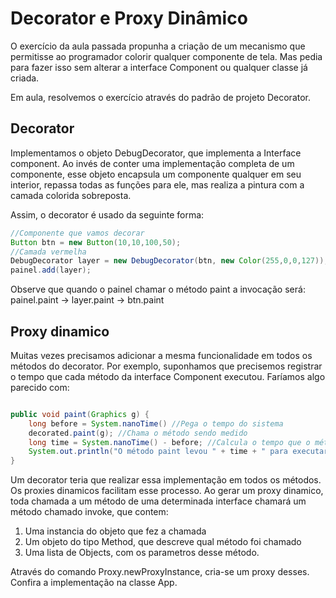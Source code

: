 # Decorator e Proxy Dinâmico


O exercício da aula passada propunha a criação de um mecanismo que permitisse ao programador  colorir qualquer 
componente de tela. Mas pedia para fazer isso sem alterar a interface Component ou qualquer classe já criada.

Em aula, resolvemos o exercício através do padrão de projeto Decorator. 

## Decorator

Implementamos o objeto DebugDecorator, que implementa a Interface component. Ao invés de conter uma implementação 
completa de um componente, esse objeto encapsula um componente qualquer em seu interior, repassa todas as funções para 
ele, mas realiza a pintura com a camada colorida sobreposta.

Assim, o decorator é usado da seguinte forma:

```java
//Componente que vamos decorar
Button btn = new Button(10,10,100,50);
//Camada vermelha
DebugDecorator layer = new DebugDecorator(btn, new Color(255,0,0,127));
painel.add(layer);
```

Observe que quando o painel chamar o método paint a invocação será:
painel.paint -> layer.paint -> btn.paint

## Proxy dinamico

Muitas vezes precisamos adicionar a mesma funcionalidade em todos os métodos do decorator. Por exemplo, suponhamos que 
precisemos registrar o tempo que cada método da interface Component executou. Faríamos algo parecido com:

```java

public void paint(Graphics g) {
    long before = System.nanoTime() //Pega o tempo do sistema
    decorated.paint(g); //Chama o método sendo medido
    long time = System.nanoTime() - before; //Calcula o tempo que o método levou para executar
    System.out.println("O método paint levou " + time + " para executar.");
}
```

Um decorator teria que realizar essa implementação em todos os métodos. Os proxies dinamicos facilitam esse processo.
Ao gerar um proxy dinamico, toda chamada a um método de uma determinada interface chamará um método chamado invoke, 
que contem:
1. Uma instancia do objeto que fez a chamada
1. Um objeto do tipo Method, que descreve qual método foi chamado
1. Uma lista de Objects, com os parametros desse método.

Através do comando Proxy.newProxyInstance, cria-se um proxy desses. Confira a implementação na classe App.